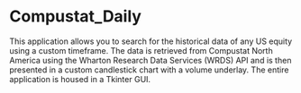 # Compustat_Daily
This application allows you to search for the historical data of any US equity using a custom timeframe. The data is retrieved from Compustat North America using the Wharton Research Data Services (WRDS) API and is then presented in a custom candlestick chart with a volume underlay. The entire application is housed in a Tkinter GUI.
